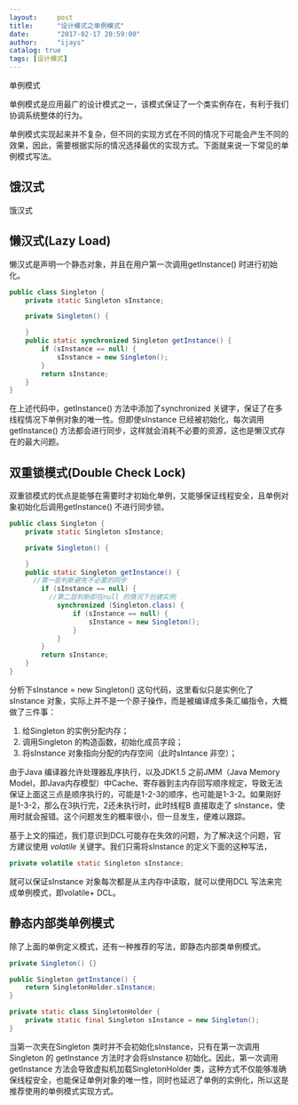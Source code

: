 ```yaml
---
layout:     post
title:      "设计模式之单例模式"
date:       "2017-02-17 20:59:00"
author:     "ijays"
catalog: true
tags: [设计模式]
---
```


单例模式

单例模式是应用最广的设计模式之一，该模式保证了一个类实例存在，有利于我们协调系统整体的行为。

单例模式实现起来并不复杂，但不同的实现方式在不同的情况下可能会产生不同的效果，因此，需要根据实际的情况选择最优的实现方式。下面就来说一下常见的单例模式写法。

## 饿汉式

饿汉式

## 懒汉式(Lazy Load)

懒汉式是声明一个静态对象，并且在用户第一次调用getInstance() 时进行初始化。

````java
public class Singleton {
	private static Singleton sInstance;

	private Singleton() {

	}
	public static synchronized Singleton getInstance() {
		if (sInstance == null) {
			sInstance = new Singleton();
		}
		return sInstance;
	}
}
````

在上述代码中，getInstance() 方法中添加了synchronized 关键字，保证了在多线程情况下单例对象的唯一性。但即使sInstance 已经被初始化，每次调用getInstance() 方法都会进行同步，这样就会消耗不必要的资源，这也是懒汉式存在的最大问题。

## 双重锁模式(Double Check Lock)

双重锁模式的优点是能够在需要时才初始化单例，又能够保证线程安全，且单例对象初始化后调用getInstance() 不进行同步锁。

```java
public class Singleton {
	private static Singleton sInstance;

	private Singleton() {

	}
	public static Singleton getInstance() {
      //第一层判断避免不必要的同步
		if (sInstance == null) {
          //第二层判断即在null 的情况下创建实例
			synchronized (Singleton.class) {
				if (sInstance == null) {
					sInstance = new Singleton();
				}
			}
		}
		return sInstance;
	}
}
```

分析下sInstance = new Singleton() 这句代码，这里看似只是实例化了sInstance 对象，实际上并不是一个原子操作，而是被编译成多条汇编指令，大概做了三件事：

1. 给Singleton 的实例分配内存；
2. 调用Singleton 的构造函数，初始化成员字段；
3. 将sInstance 对象指向分配的内存空间（此时sIntance 非空）；

由于Java 编译器允许处理器乱序执行，以及JDK1.5 之前JMM（Java Memory Model，即Java内存模型）中Cache、寄存器到主内存回写顺序规定，导致无法保证上面这三点是顺序执行的，可能是1-2-3的顺序，也可能是1-3-2。如果刚好是1-3-2，那么在3执行完，2还未执行时，此时线程B 直接取走了 sInstance，使用时就会报错。这个问题发生的概率很小，但一旦发生，便难以跟踪。

基于上文的描述，我们意识到DCL可能存在失效的问题，为了解决这个问题，官方建议使用 *volatile* 关键字。我们只需将sInstance 的定义下面的这种写法，

```Java
private volatile static Singleton sInstance;
```

就可以保证sInstance 对象每次都是从主内存中读取，就可以使用DCL 写法来完成单例模式，即volatile+ DCL。

## 静态内部类单例模式

除了上面的单例定义模式，还有一种推荐的写法，即静态内部类单例模式。

```java
private Singleton() {}

public Singleton getInstance() {
	return SingletonHolder.sInstance;
}

private static class SingletonHolder {
	private static final Singleton sInstance = new Singleton();
}
```

当第一次夹在Singleton 类时并不会初始化sInstance，只有在第一次调用Singleton 的 getInstance 方法时才会将sInstance 初始化。因此，第一次调用getInstance 方法会导致虚拟机加载SingletonHolder 类，这种方式不仅能够准确保线程安全，也能保证单例对象的唯一性，同时也延迟了单例的实例化，所以这是推荐使用的单例模式实现方式。



